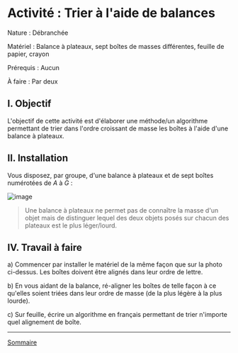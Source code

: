 # Activité : Trier à l'aide de balances

Nature : Débranchée

Matériel : Balance à plateaux, sept boîtes de masses différentes, feuille de papier, crayon

Prérequis : Aucun

À faire : Par deux

## I. Objectif

L'objectif de cette activité est d'élaborer une méthode/un algorithme permettant de trier dans l'ordre croissant de masse les boîtes à l'aide d'une balance à plateaux.

## II. Installation

Vous disposez, par groupe, d'une balance à plateaux et de sept boîtes numérotées de $A$ à $G$ : 

![image](./img/installation.jpg)

> Une balance à plateaux ne permet pas de connaître la masse d'un objet mais de distinguer lequel des deux objets posés sur chacun des plateaux est le plus léger/lourd.

## IV. Travail à faire

a) Commencer par installer le matériel de la même façon que sur la photo ci-dessus. Les boîtes doivent être alignés dans leur ordre de lettre.

b) En vous aidant de la balance, ré-aligner les boîtes de telle façon à ce qu'elles soient triées dans leur ordre de masse (de la plus légère à la plus lourde).

c) Sur feuille, écrire un algorithme en français permettant de trier n'importe quel alignement de boîte.

_______________________

[Sommaire](./../README.md)
